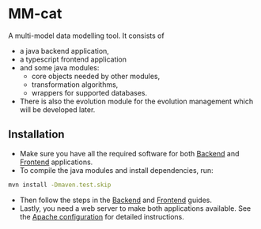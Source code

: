 # MM-cat

A multi-model data modelling tool. It consists of
- a java backend application,
- a typescript frontend application
- and some java modules:
    - core objects needed by other modules,
    - transformation algorithms,
    - wrappers for supported databases.
- There is also the evolution module for the evolution management which will be developed later.

## Installation

- Make sure you have all the required software for both [Backend](./server/README.md#requirements) and [Frontend](./example-ui/README.md#configuration) applications.
- To compile the java modules and install dependencies, run:
```sh
mvn install -Dmaven.test.skip
```
- Then follow the steps in the [Backend](./server/README.md) and [Frontend](./example-ui/README.md) guides.
- Lastly, you need a web server to make both applications available. See the [Apache configuration](./documentation/apacheConfiguration.md) for detailed instructions.
